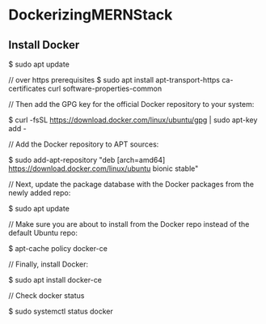 # DockerizingMERNStack

## Install Docker

$ sudo apt update

// over https prerequisites
$ sudo apt install apt-transport-https ca-certificates curl software-properties-common

// Then add the GPG key for the official Docker repository to your system:

$ curl -fsSL https://download.docker.com/linux/ubuntu/gpg | sudo apt-key add -

//  Add the Docker repository to APT sources:

$ sudo add-apt-repository "deb [arch=amd64] https://download.docker.com/linux/ubuntu bionic stable"

// Next, update the package database with the Docker packages from the newly added repo:

$ sudo apt update

// Make sure you are about to install from the Docker repo instead of the default Ubuntu repo:

$ apt-cache policy docker-ce

// Finally, install Docker:

$ sudo apt install docker-ce

// Check docker status

$ sudo systemctl status docker

